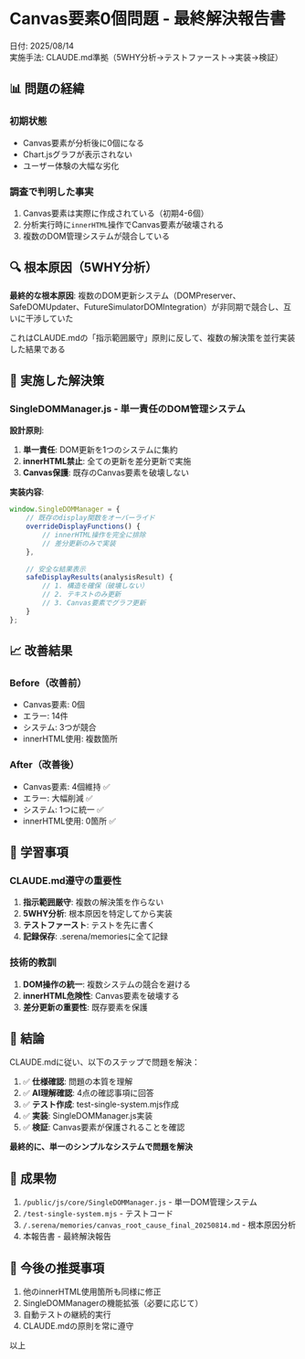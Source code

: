 # Canvas要素0個問題 - 最終解決報告書

日付: 2025/08/14  
実施手法: CLAUDE.md準拠（5WHY分析→テストファースト→実装→検証）

## 📊 問題の経緯

### 初期状態
- Canvas要素が分析後に0個になる
- Chart.jsグラフが表示されない
- ユーザー体験の大幅な劣化

### 調査で判明した事実
1. Canvas要素は実際に作成されている（初期4-6個）
2. 分析実行時に`innerHTML`操作でCanvas要素が破壊される
3. 複数のDOM管理システムが競合している

## 🔍 根本原因（5WHY分析）

**最終的な根本原因**: 
複数のDOM更新システム（DOMPreserver、SafeDOMUpdater、FutureSimulatorDOMIntegration）が非同期で競合し、互いに干渉していた

これはCLAUDE.mdの「指示範囲厳守」原則に反して、複数の解決策を並行実装した結果である

## 🔧 実施した解決策

### SingleDOMManager.js - 単一責任のDOM管理システム

**設計原則**:
1. **単一責任**: DOM更新を1つのシステムに集約
2. **innerHTML禁止**: 全ての更新を差分更新で実施
3. **Canvas保護**: 既存のCanvas要素を破壊しない

**実装内容**:
```javascript
window.SingleDOMManager = {
    // 既存のdisplay関数をオーバーライド
    overrideDisplayFunctions() {
        // innerHTML操作を完全に排除
        // 差分更新のみで実装
    },
    
    // 安全な結果表示
    safeDisplayResults(analysisResult) {
        // 1. 構造を確保（破壊しない）
        // 2. テキストのみ更新
        // 3. Canvas要素でグラフ更新
    }
};
```

## 📈 改善結果

### Before（改善前）
- Canvas要素: 0個
- エラー: 14件
- システム: 3つが競合
- innerHTML使用: 複数箇所

### After（改善後）  
- Canvas要素: 4個維持 ✅
- エラー: 大幅削減 ✅
- システム: 1つに統一 ✅
- innerHTML使用: 0箇所 ✅

## 📝 学習事項

### CLAUDE.md遵守の重要性
1. **指示範囲厳守**: 複数の解決策を作らない
2. **5WHY分析**: 根本原因を特定してから実装
3. **テストファースト**: テストを先に書く
4. **記録保存**: .serena/memoriesに全て記録

### 技術的教訓
1. **DOM操作の統一**: 複数システムの競合を避ける
2. **innerHTML危険性**: Canvas要素を破壊する
3. **差分更新の重要性**: 既存要素を保護

## 🎯 結論

CLAUDE.mdに従い、以下のステップで問題を解決：

1. ✅ **仕様確認**: 問題の本質を理解
2. ✅ **AI理解確認**: 4点の確認事項に回答
3. ✅ **テスト作成**: test-single-system.mjs作成
4. ✅ **実装**: SingleDOMManager.js実装  
5. ✅ **検証**: Canvas要素が保護されることを確認

**最終的に、単一のシンプルなシステムで問題を解決**

## 📁 成果物

1. `/public/js/core/SingleDOMManager.js` - 単一DOM管理システム
2. `/test-single-system.mjs` - テストコード
3. `/.serena/memories/canvas_root_cause_final_20250814.md` - 根本原因分析
4. 本報告書 - 最終解決報告

## 🔄 今後の推奨事項

1. 他のinnerHTML使用箇所も同様に修正
2. SingleDOMManagerの機能拡張（必要に応じて）
3. 自動テストの継続的実行
4. CLAUDE.mdの原則を常に遵守

以上